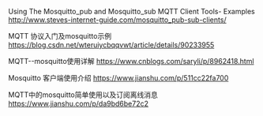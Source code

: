 Using The Mosquitto_pub and Mosquitto_sub MQTT Client Tools- Examples
http://www.steves-internet-guide.com/mosquitto_pub-sub-clients/


MQTT 协议入门及mosquitto示例
https://blog.csdn.net/wteruiycbqqvwt/article/details/90233955

MQTT--mosquitto使用详解
https://www.cnblogs.com/saryli/p/8962418.html

Mosquitto 客户端使用介绍
https://www.jianshu.com/p/511cc22fa700


MQTT中的mosquitto简单使用以及订阅离线消息
https://www.jianshu.com/p/da9bd6be72c2
